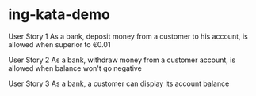 # ing-kata-demo
User Story 1
As a bank, deposit money from a customer to his account, is allowed when superior to €0.01

User Story 2
As a bank, withdraw money from a customer account, is allowed when balance won't go negative

User Story 3
As a bank, a customer can display its account balance
